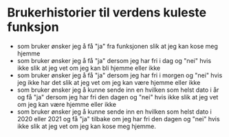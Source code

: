 # Brukerhistorier til verdens kuleste funksjon

- som bruker ønsker jeg å få "ja" fra funksjonen slik at jeg kan kose meg hjemme
- som bruker ønsker jeg å få "ja" dersom jeg har fri i dag og "nei" hvis ikke slik at jeg vet om jeg kan bli hjemme eller ikke
- som bruker ønsker jeg å få "ja" dersom jeg har fri i morgen og "nei" hvis jeg ikke har det slik at jeg vet om jeg kan være hjemme eller ikke
- som bruker ønsker jeg å kunne sende inn en hvilken som helst dato i år og få "ja" dersom jeg har fri den dagen og "nei" hvis ikke slik at jeg vet om jeg kan være hjemme eller ikke
- som bruker ønsker jeg å kunne sende inn en hvilken som helst dato i 2020 eller 2021 og få "ja" tilbake om jeg har fri den dagen og "nei" hvis ikke slik at jeg vet om jeg kan kose meg hjemme.
